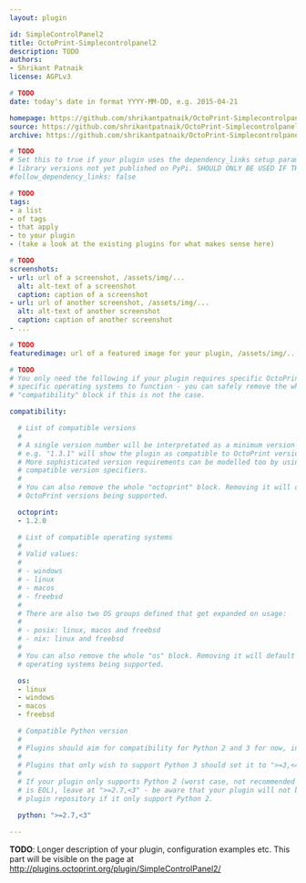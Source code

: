 ```yaml
---
layout: plugin

id: SimpleControlPanel2
title: OctoPrint-Simplecontrolpanel2
description: TODO
authors:
- Shrikant Patnaik
license: AGPLv3

# TODO
date: today's date in format YYYY-MM-DD, e.g. 2015-04-21

homepage: https://github.com/shrikantpatnaik/OctoPrint-Simplecontrolpanel2
source: https://github.com/shrikantpatnaik/OctoPrint-Simplecontrolpanel2
archive: https://github.com/shrikantpatnaik/OctoPrint-Simplecontrolpanel2/archive/master.zip

# TODO
# Set this to true if your plugin uses the dependency_links setup parameter to include
# library versions not yet published on PyPi. SHOULD ONLY BE USED IF THERE IS NO OTHER OPTION!
#follow_dependency_links: false

# TODO
tags:
- a list
- of tags
- that apply
- to your plugin
- (take a look at the existing plugins for what makes sense here)

# TODO
screenshots:
- url: url of a screenshot, /assets/img/...
  alt: alt-text of a screenshot
  caption: caption of a screenshot
- url: url of another screenshot, /assets/img/...
  alt: alt-text of another screenshot
  caption: caption of another screenshot
- ...

# TODO
featuredimage: url of a featured image for your plugin, /assets/img/...

# TODO
# You only need the following if your plugin requires specific OctoPrint versions or
# specific operating systems to function - you can safely remove the whole
# "compatibility" block if this is not the case.

compatibility:

  # List of compatible versions
  #
  # A single version number will be interpretated as a minimum version requirement,
  # e.g. "1.3.1" will show the plugin as compatible to OctoPrint versions 1.3.1 and up.
  # More sophisticated version requirements can be modelled too by using PEP440
  # compatible version specifiers.
  #
  # You can also remove the whole "octoprint" block. Removing it will default to all
  # OctoPrint versions being supported.

  octoprint:
  - 1.2.0

  # List of compatible operating systems
  #
  # Valid values:
  #
  # - windows
  # - linux
  # - macos
  # - freebsd
  #
  # There are also two OS groups defined that get expanded on usage:
  #
  # - posix: linux, macos and freebsd
  # - nix: linux and freebsd
  #
  # You can also remove the whole "os" block. Removing it will default to all
  # operating systems being supported.

  os:
  - linux
  - windows
  - macos
  - freebsd

  # Compatible Python version
  #
  # Plugins should aim for compatibility for Python 2 and 3 for now, in which case the value should be ">=2.7,<4".
  #
  # Plugins that only wish to support Python 3 should set it to ">=3,<4".
  #
  # If your plugin only supports Python 2 (worst case, not recommended for newly developed plugins since Python 2
  # is EOL), leave at ">=2.7,<3" - be aware that your plugin will not be allowed to register on the
  # plugin repository if it only support Python 2.

  python: ">=2.7,<3"

---
```


**TODO**: Longer description of your plugin, configuration examples etc. This part will be visible on the page at
http://plugins.octoprint.org/plugin/SimpleControlPanel2/
